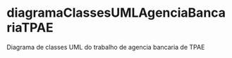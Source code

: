 # diagramaClassesUMLAgenciaBancariaTPAE
Diagrama de classes UML do trabalho de agencia bancaria de TPAE
